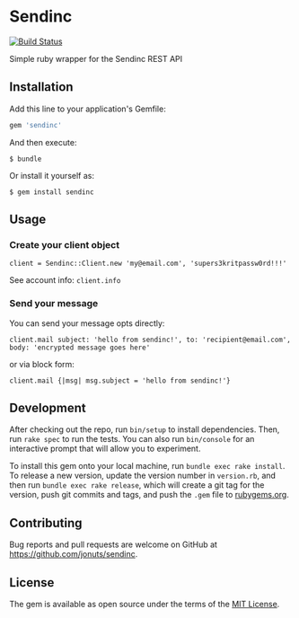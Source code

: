 # Sendinc

[![Build Status](https://travis-ci.org/jonuts/sendinc.svg?branch=master)](https://travis-ci.org/jonuts/sendinc)

Simple ruby wrapper for the Sendinc REST API

## Installation

Add this line to your application's Gemfile:

```ruby
gem 'sendinc'
```

And then execute:

    $ bundle

Or install it yourself as:

    $ gem install sendinc

## Usage

### Create your client object

`client = Sendinc::Client.new 'my@email.com', 'supers3kritpassw0rd!!!'`

See account info: `client.info`

### Send your message

You can send your message opts directly:

`client.mail subject: 'hello from sendinc!', to: 'recipient@email.com', body: 'encrypted message goes here'`

or via block form:

`client.mail {|msg| msg.subject = 'hello from sendinc!'}`

## Development

After checking out the repo, run `bin/setup` to install dependencies. Then, run `rake spec` to run the tests. You can also run `bin/console` for an interactive prompt that will allow you to experiment.

To install this gem onto your local machine, run `bundle exec rake install`. To release a new version, update the version number in `version.rb`, and then run `bundle exec rake release`, which will create a git tag for the version, push git commits and tags, and push the `.gem` file to [rubygems.org](https://rubygems.org).

## Contributing

Bug reports and pull requests are welcome on GitHub at https://github.com/jonuts/sendinc.


## License

The gem is available as open source under the terms of the [MIT License](http://opensource.org/licenses/MIT).

